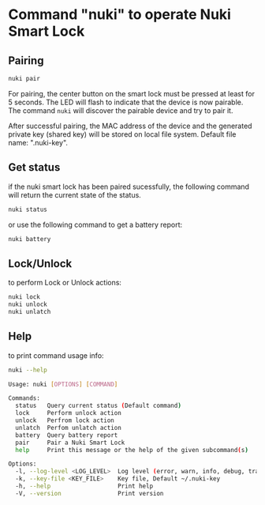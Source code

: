 # Command "nuki" to operate Nuki Smart Lock

## Pairing

```bash
nuki pair
```

For pairing, the center button on the smart lock
must be pressed at least for 5 seconds. The LED
will flash to indicate that the device is now pairable.
The command ```nuki``` will discover the pairable device
and try to pair it.

After successful pairing, the MAC address of the device
and the generated private key (shared key) will be stored
on local file system. Default file name: ".nuki-key".

## Get status

if the nuki smart lock has been paired sucessfully, the following command
will return the current state of the status.

```bash
nuki status
```

or use the following command to get a battery report:
```bash
nuki battery
```

## Lock/Unlock
to perform Lock or Unlock actions:
```bash
nuki lock
nuki unlock
nuki unlatch
```

## Help
to print command usage info:
```bash
nuki --help

Usage: nuki [OPTIONS] [COMMAND]

Commands:
  status   Query current status (Default command)
  lock     Perform unlock action
  unlock   Perfrom lock action
  unlatch  Perfom unlatch action
  battery  Query battery report
  pair     Pair a Nuki Smart Lock
  help     Print this message or the help of the given subcommand(s)

Options:
  -l, --log-level <LOG_LEVEL>  Log level (error, warn, info, debug, trace) [default: WARN]
  -k, --key-file <KEY_FILE>    Key file, Default ~/.nuki-key
  -h, --help                   Print help
  -V, --version                Print version

```